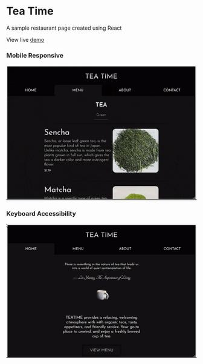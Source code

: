 # Tea Time
A sample restaurant page created using React

View live [demo](https://sher-s7.github.io/react-restaurant-page/)

### Mobile Responsive
![mobileresponsive.gif](readme/mobileresponsive.gif)


### Keyboard Accessibility
![accessibility.gif](readme/accessibility.gif)
